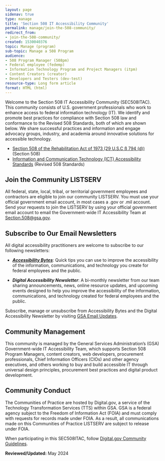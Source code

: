 ```yaml
---
layout: page
sidenav: true
type: manage 
title: 'Section 508 IT Accessibility Community'
permalink: manage/join-the-508-community/
redirect_from:
- join-the-508-community/
created: 1530040376
topic: Manage (program)
sub-topic: Manage a 508 Program
audience:
- 508 Program Manager (508pm)
- Federal employee (fedemp)
- Information Technology Program and Project Managers (itpm)
- Content Creators (creator)
- Developers and Testers (dev-test)
resource-type: Long form article
format: HTML (html)
---
```

Welcome to the Section 508 IT Accessibility Community (SEC508ITAC). This community consists of U.S. government professionals who work to enhance access to federal information technology (IT). We identify and promote best practices for compliance with Section 508 law and conformance to the Revised 508 Standards, both of which are shown below. We share successful practices and information and engage advocacy groups, industry, and academia around innovative solutions for accessible technology.

* <a href="http://www.gpo.gov/fdsys/pkg/USCODE-2011-title29/html/USCODE-2011-title29-chap16-subchapV-sec794d.htm" target="_blank" class="usa-link--external">Section 508 of the Rehabilitation Act of 1973 (29 U.S.C ß 794 (d))</a> (Section 508)
* <a href="https://www.access-board.gov/guidelines-and-standards/communications-and-it/about-the-ict-refresh/final-rule" target="_blank" class="usa-link--external">Information and Communication Technology (ICT) Accessibility Standards</a> (Revised 508 Standards)

## Join the Community LISTSERV
All federal, state, local, tribal, or territorial government employees and contractors are eligible to join our community LISTSERV. You must use your official government email account, in most cases a .gov or .mil account. 
Send your requests to join the LISTSERV by using your official government email account to email the Government-wide IT Accessibility Team at <Section.508@gsa.gov>.

## Subscribe to Our Email Newsletters
All digital accessibility practitioners are welcome to subscribe to our following newsletters:

* [***Accessibility Bytes***]({{site.baseurl}}/blog/accessibility-bytes/): Quick tips you can use to improve the accessibility of the information, communications, and technology you create for federal employees and the public.

* ***Digital Accessibility Newsletter***: A bi-monthly newsletter from our team sharing announcements, news, online resource updates, and upcoming events designed  to help you improve the accessibility of the information, communications, and technology created for federal employees and the public.

Subscribe, manage or unsubscribe from Accessibility Bytes and the Digital Accessibility Newsletter by visiting <a href="https://public.govdelivery.com/accounts/USGSA/subscriber/new?topic_id=USGSA_1324" target="_blank" class="usa-link--external">GSA Email Updates</a>.

## Community Management
This community is managed by the General Services Administration’s (GSA) Government-wide IT Accessibility Team, which supports Section 508 Program Managers, content creators, web developers, procurement professionals, Chief Information Officers (CIOs) and other agency executives, and others working to buy and build accessible IT through universal design principles, procurement best practices and digital product development.

## Community Conduct
The Communities of Practice are hosted by Digital.gov, a service of the Technology Transformation Services (TTS) within GSA. GSA is a federal agency subject to the Freedom of Information Act (FOIA) and must comply with requests for records made under FOIA. As a result, all communications made on this Communities of Practice LISTSERV are subject to release under FOIA.

When participating in this SEC508ITAC, follow <a href="https://digital.gov/communities/manage-your-subscription/" target="_blank" class="usa-link--external">Digital.gov Community Guidelines</a>.

**Reviewed/Updated:** May 2024